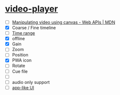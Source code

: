 [video-player](https://dirkarnez.github.io/video-player)
========================================================
- [ ] [Manipulating video using canvas - Web APIs | MDN](https://developer.mozilla.org/en-US/docs/Web/API/Canvas_API/Manipulating_video_using_canvas)
- [x] Coarse / Fine timeline
- [ ] [Time range](https://github.com/dirkarnez/video-player/blob/main/index.html#L108)
- [x] offline
- [x] Gain
- [ ] Zoom
- [ ] Position
- [x] PWA icon
- [ ] Rotate
- [ ] Cue file
- [ ] <audio> support
- [ ] audio only support
- [ ] [app-like UI](./app.html)
